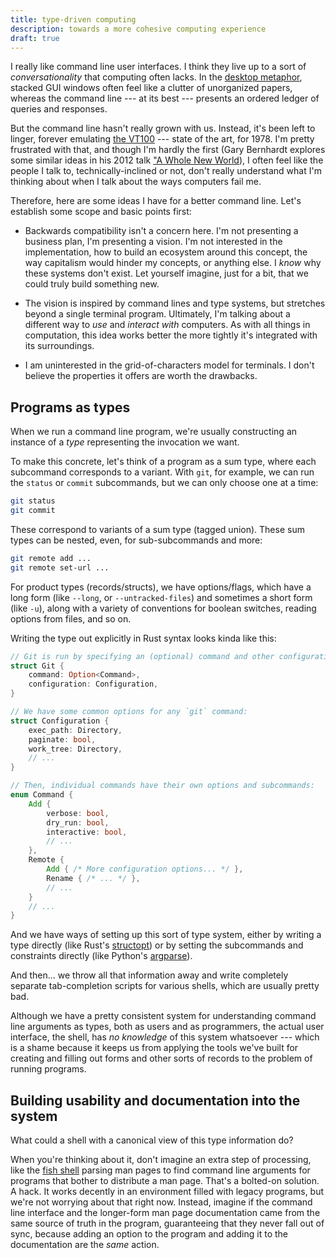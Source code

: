 ```yaml
---
title: type-driven computing
description: towards a more cohesive computing experience
draft: true
---
```


I really like command line user interfaces. I think they live up to a sort of
*conversationality* that computing often lacks. In the [desktop
metaphor][desktop-metaphor], stacked GUI windows often feel like a clutter of
unorganized papers, whereas the command line --- at its best --- presents an
ordered ledger of queries and responses.

But the command line hasn't really grown with us. Instead, it's been left to
linger, forever emulating [the VT100][vt100] --- state of the art, for 1978.
I'm pretty frustrated with that, and though I'm hardly the first (Gary
Bernhardt explores some similar ideas in his 2012 talk ["A Whole New
World][a-whole-new-world]), I often feel like the people I talk to,
technically-inclined or not, don't really understand what I'm thinking about
when I talk about the ways computers fail me.

Therefore, here are some ideas I have for a better command line. Let's
establish some scope and basic points first:

- Backwards compatibility isn't a concern here. I'm not presenting a business
  plan, I'm presenting a vision. I'm not interested in the implementation, how
  to build an ecosystem around this concept, the way capitalism would hinder my
  concepts, or anything else. I *know* why these systems don't exist. Let
  yourself imagine, just for a bit, that we could truly build something new.

- The vision is inspired by command lines and type systems, but stretches
  beyond a single terminal program. Ultimately, I'm talking about a different
  way to *use* and *interact with* computers. As with all things in
  computation, this idea works better the more tightly it's integrated with its
  surroundings.

- I am uninterested in the grid-of-characters model for terminals. I don't
  believe the properties it offers are worth the drawbacks.

## Programs as types

When we run a command line program, we're usually constructing an instance of a
*type* representing the invocation we want.

To make this concrete, let's think of a program as a sum type, where each
subcommand corresponds to a variant. With `git`, for example, we can run the
`status` or `commit` subcommands, but we can only choose one at a time:

```bash
git status
git commit
```

These correspond to variants of a sum type (tagged union). These sum types can
be nested, even, for sub-subcommands and more:

```bash
git remote add ...
git remote set-url ...
```

For product types (records/structs), we have options/flags, which have a long
form (like `--long`, or `--untracked-files`) and sometimes a short form (like
`-u`), along with a variety of conventions for boolean switches, reading
options from files, and so on.

Writing the type out explicitly in Rust syntax looks kinda like this:

```rust
// Git is run by specifying an (optional) command and other configuration:
struct Git {
    command: Option<Command>,
    configuration: Configuration,
}

// We have some common options for any `git` command:
struct Configuration {
    exec_path: Directory,
    paginate: bool,
    work_tree: Directory,
    // ...
}

// Then, individual commands have their own options and subcommands:
enum Command {
    Add {
        verbose: bool,
        dry_run: bool,
        interactive: bool,
        // ...
    },
    Remote {
        Add { /* More configuration options... */ },
        Rename { /* ... */ },
        // ...
    }
    // ...
}
```

And we have ways of setting up this sort of type system, either by writing a
type directly (like Rust's [structopt][structopt]) or by setting the
subcommands and constraints directly (like Python's [argparse][argparse]).

And then... we throw all that information away and write completely separate
tab-completion scripts for various shells, which are usually pretty bad.

Although we have a pretty consistent system for understanding command line
arguments as types, both as users and as programmers, the actual user
interface, the shell, has *no knowledge* of this system whatsoever --- which is
a shame because it keeps us from applying the tools we've built for creating
and filling out forms and other sorts of records to the problem of running
programs.

## Building usability and documentation into the system

What could a shell with a canonical view of this type information do?

When you're thinking about it, don't imagine an extra step of processing, like
the [fish shell][fish-shell] parsing man pages to find command line arguments
for programs that bother to distribute a man page. That's a bolted-on solution.
A hack. It works decently in an environment filled with legacy programs, but
we're not worrying about that right now. Instead, imagine if the command line
interface and the longer-form man page documentation came from the same source
of truth in the program, guaranteeing that they never fall out of sync, because
adding an option to the program and adding it to the documentation are the
*same* action.

[desktop-metaphor]: https://en.wikipedia.org/wiki/Desktop_metaphor
[vt100]: https://en.wikipedia.org/wiki/VT100
[a-whole-new-world]: https://www.destroyallsoftware.com/talks/a-whole-new-world
[structopt]: https://docs.rs/structopt/
[argparse]: https://docs.python.org/3/library/argparse.html
[fish-shell]: https://fishshell.com/
